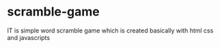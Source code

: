 # scramble-game
IT is simple word scramble game which is created basically with html css and javascripts
